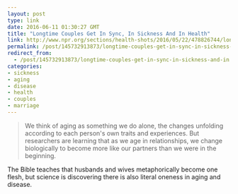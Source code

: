 ```yaml
---
layout: post
type: link
date: 2016-06-11 01:30:27 GMT
title: "Longtime Couples Get In Sync, In Sickness And In Health"
link: http://www.npr.org/sections/health-shots/2016/05/22/478826744/longtime-couples-get-in-sync-in-sickness-and-in-health
permalink: /post/145732913873/longtime-couples-get-in-sync-in-sickness-and-in
redirect_from: 
  - /post/145732913873/longtime-couples-get-in-sync-in-sickness-and-in
categories:
- sickness
- aging
- disease
- health
- couples
- marriage
---
```


<p><blockquote>We think of aging as something we do alone, the changes unfolding according to each person's own traits and experiences. But researchers are learning that as we age in relationships, we change biologically to become more like our partners than we were in the beginning.</blockquote>
<p>The Bible teaches that husbands and wives metaphorically become one flesh, but science is discovering there is also literal oneness in aging and disease.</p></p>